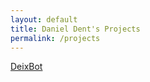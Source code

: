 ```yaml
---
layout: default
title: Daniel Dent's Projects
permalink: /projects
---
```

[DeixBot](https://github.com/deixel/DeixBot)
